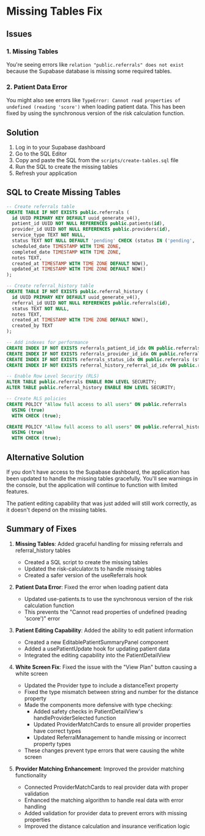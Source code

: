 # Missing Tables Fix

## Issues

### 1. Missing Tables

You're seeing errors like `relation "public.referrals" does not exist` because the Supabase database is missing some required tables.

### 2. Patient Data Error

You might also see errors like `TypeError: Cannot read properties of undefined (reading 'score')` when loading patient data. This has been fixed by using the synchronous version of the risk calculation function.

## Solution

1. Log in to your Supabase dashboard
2. Go to the SQL Editor
3. Copy and paste the SQL from the `scripts/create-tables.sql` file
4. Run the SQL to create the missing tables
5. Refresh your application

## SQL to Create Missing Tables

```sql
-- Create referrals table
CREATE TABLE IF NOT EXISTS public.referrals (
  id UUID PRIMARY KEY DEFAULT uuid_generate_v4(),
  patient_id UUID NOT NULL REFERENCES public.patients(id),
  provider_id UUID NOT NULL REFERENCES public.providers(id),
  service_type TEXT NOT NULL,
  status TEXT NOT NULL DEFAULT 'pending' CHECK (status IN ('pending', 'sent', 'scheduled', 'completed', 'cancelled')),
  scheduled_date TIMESTAMP WITH TIME ZONE,
  completed_date TIMESTAMP WITH TIME ZONE,
  notes TEXT,
  created_at TIMESTAMP WITH TIME ZONE DEFAULT NOW(),
  updated_at TIMESTAMP WITH TIME ZONE DEFAULT NOW()
);

-- Create referral_history table
CREATE TABLE IF NOT EXISTS public.referral_history (
  id UUID PRIMARY KEY DEFAULT uuid_generate_v4(),
  referral_id UUID NOT NULL REFERENCES public.referrals(id),
  status TEXT NOT NULL,
  notes TEXT,
  created_at TIMESTAMP WITH TIME ZONE DEFAULT NOW(),
  created_by TEXT
);

-- Add indexes for performance
CREATE INDEX IF NOT EXISTS referrals_patient_id_idx ON public.referrals (patient_id);
CREATE INDEX IF NOT EXISTS referrals_provider_id_idx ON public.referrals (provider_id);
CREATE INDEX IF NOT EXISTS referrals_status_idx ON public.referrals (status);
CREATE INDEX IF NOT EXISTS referral_history_referral_id_idx ON public.referral_history (referral_id);

-- Enable Row Level Security (RLS)
ALTER TABLE public.referrals ENABLE ROW LEVEL SECURITY;
ALTER TABLE public.referral_history ENABLE ROW LEVEL SECURITY;

-- Create RLS policies
CREATE POLICY "Allow full access to all users" ON public.referrals
  USING (true)
  WITH CHECK (true);

CREATE POLICY "Allow full access to all users" ON public.referral_history
  USING (true)
  WITH CHECK (true);
```

## Alternative Solution

If you don't have access to the Supabase dashboard, the application has been updated to handle the missing tables gracefully. You'll see warnings in the console, but the application will continue to function with limited features.

The patient editing capability that was just added will still work correctly, as it doesn't depend on the missing tables.

## Summary of Fixes

1. **Missing Tables**: Added graceful handling for missing referrals and referral_history tables

   - Created a SQL script to create the missing tables
   - Updated the risk-calculator.ts to handle missing tables
   - Created a safer version of the useReferrals hook

2. **Patient Data Error**: Fixed the error when loading patient data

   - Updated use-patients.ts to use the synchronous version of the risk calculation function
   - This prevents the "Cannot read properties of undefined (reading 'score')" error

3. **Patient Editing Capability**: Added the ability to edit patient information

   - Created a new EditablePatientSummaryPanel component
   - Added a usePatientUpdate hook for updating patient data
   - Integrated the editing capability into the PatientDetailView

4. **White Screen Fix**: Fixed the issue with the "View Plan" button causing a white screen
   - Updated the Provider type to include a distanceText property
   - Fixed the type mismatch between string and number for the distance property
   - Made the components more defensive with type checking:
     - Added safety checks in PatientDetailView's handleProviderSelected function
     - Updated ProviderMatchCards to ensure all provider properties have correct types
     - Updated ReferralManagement to handle missing or incorrect property types
   - These changes prevent type errors that were causing the white screen
5. **Provider Matching Enhancement**: Improved the provider matching functionality
   - Connected ProviderMatchCards to real provider data with proper validation
   - Enhanced the matching algorithm to handle real data with error handling
   - Added validation for provider data to prevent errors with missing properties
   - Improved the distance calculation and insurance verification logic